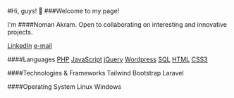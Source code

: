 #Hi, guys! 👋
###Welcome to my page!

I'm ####Noman Akram.
Open to collaborating on interesting and innovative projects.

[LinkedIn](https://www.linkedin.com/in/noman-akram-16a892162/) 
[e-mail](mailto:nomanakram2590@gmail.com)

####Languages
[PHP](https://www.php.net/) 
[JavaScript](https://www.javascript.com/) 
[jQuery](https://jquery.com/) 
[Wordpress](https://wordpress.org/) 
[SQL](https://www.mysql.com/) 
[HTML](https://html.com/) 
[CSS3](https://en.wikipedia.org/wiki/CSS)

####Technologies & Frameworks
Tailwind Bootstrap Laravel

####Operating System
Linux Windows
